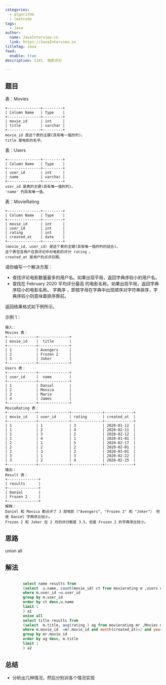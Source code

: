 ```yaml
---
categories:
  - algorithm
  - leetcode
tags:
  - Java
author: 
  name: JavaInterview.cn
  link: https://JavaInterview.cn
titleTag: Java
feed:
  enable: true
description: 1341. 电影评分

---
```


## 题目

表：Movies

    +---------------+---------+
    | Column Name   | Type    |
    +---------------+---------+
    | movie_id      | int     |
    | title         | varchar |
    +---------------+---------+
    movie_id 是这个表的主键(具有唯一值的列)。
    title 是电影的名字。
表：Users

    +---------------+---------+
    | Column Name   | Type    |
    +---------------+---------+
    | user_id       | int     |
    | name          | varchar |
    +---------------+---------+
    user_id 是表的主键(具有唯一值的列)。
    'name' 列具有唯一值。
表：MovieRating

    +---------------+---------+
    | Column Name   | Type    |
    +---------------+---------+
    | movie_id      | int     |
    | user_id       | int     |
    | rating        | int     |
    | created_at    | date    |
    +---------------+---------+
    (movie_id, user_id) 是这个表的主键(具有唯一值的列的组合)。
    这个表包含用户在其评论中对电影的评分 rating 。
    created_at 是用户的点评日期。


请你编写一个解决方案：

* 查找评论电影数量最多的用户名。如果出现平局，返回字典序较小的用户名。
* 查找在 February 2020 平均评分最高 的电影名称。如果出现平局，返回字典序较小的电影名称。
字典序 ，即按字母在字典中出现顺序对字符串排序，字典序较小则意味着排序靠前。

返回结果格式如下例所示。



示例 1：

    输入：
    Movies 表：
    +-------------+--------------+
    | movie_id    |  title       |
    +-------------+--------------+
    | 1           | Avengers     |
    | 2           | Frozen 2     |
    | 3           | Joker        |
    +-------------+--------------+
    Users 表：
    +-------------+--------------+
    | user_id     |  name        |
    +-------------+--------------+
    | 1           | Daniel       |
    | 2           | Monica       |
    | 3           | Maria        |
    | 4           | James        |
    +-------------+--------------+
    MovieRating 表：
    +-------------+--------------+--------------+-------------+
    | movie_id    | user_id      | rating       | created_at  |
    +-------------+--------------+--------------+-------------+
    | 1           | 1            | 3            | 2020-01-12  |
    | 1           | 2            | 4            | 2020-02-11  |
    | 1           | 3            | 2            | 2020-02-12  |
    | 1           | 4            | 1            | 2020-01-01  |
    | 2           | 1            | 5            | 2020-02-17  |
    | 2           | 2            | 2            | 2020-02-01  |
    | 2           | 3            | 2            | 2020-03-01  |
    | 3           | 1            | 3            | 2020-02-22  |
    | 3           | 2            | 4            | 2020-02-25  |
    +-------------+--------------+--------------+-------------+
    输出：
    Result 表：
    +--------------+
    | results      |
    +--------------+
    | Daniel       |
    | Frozen 2     |
    +--------------+
    解释：
    Daniel 和 Monica 都点评了 3 部电影（"Avengers", "Frozen 2" 和 "Joker"） 但是 Daniel 字典序比较小。
    Frozen 2 和 Joker 在 2 月的评分都是 3.5，但是 Frozen 2 的字典序比较小。

## 思路

union all

## 解法
```sql

        select name results from
        (select  u.name, count(movie_id) ct from movierating m ,users u
        where m.user_id =u.user_id
        group by m.user_id
        order by ct desc,u.name
        limit 1
        ) a1
        union all
        select title results from
        (select  m.title, avg(rating ) ag from movierating mr ,Movies m
        where m.movie_id  =mr.movie_id and month(created_at)=2 and year(created_at)=2020
        group by mr.movie_id
        order by ag desc, m.title
        limit 1
        ) a2
```

## 总结

- 分析出几种情况，然后分别对各个情况实现 
